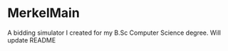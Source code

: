 # MerkelMain
A bidding simulator I created for my  B.Sc Computer Science degree. Will update README
